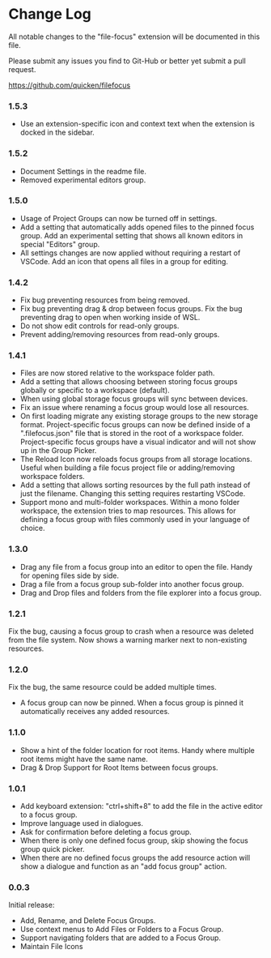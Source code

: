 # Change Log

All notable changes to the "file-focus" extension will be documented in this file.

Please submit any issues you find to Git-Hub or better yet submit a pull request.

https://github.com/quicken/filefocus

### 1.5.3

- Use an extension-specific icon and context text when the extension is docked in the sidebar.

### 1.5.2

- Document Settings in the readme file.
- Removed experimental editors group.

### 1.5.0

- Usage of Project Groups can now be turned off in settings.
- Add a setting that automatically adds opened files to the pinned focus group.
  Add an experimental setting that shows all known editors in special "Editors" group.
- All settings changes are now applied without requiring a restart of VSCode.
  Add an icon that opens all files in a group for editing.

### 1.4.2

- Fix bug preventing resources from being removed.
- Fix bug preventing drag & drop between focus groups.
  Fix the bug preventing drag to open when working inside of WSL.
- Do not show edit controls for read-only groups.
- Prevent adding/removing resources from read-only groups.

### 1.4.1

- Files are now stored relative to the workspace folder path.
- Add a setting that allows choosing between storing focus groups globally or specific to a workspace (default).
- When using global storage focus groups will sync between devices.
- Fix an issue where renaming a focus group would lose all resources.
- On first loading migrate any existing storage groups to the new storage format.
  Project-specific focus groups can now be defined inside of a ".filefocus.json" file that is stored in the root of a workspace folder.
  Project-specific focus groups have a visual indicator and will not show up in the Group Picker.
- The Reload Icon now reloads focus groups from all storage locations. Useful when building a file focus project file or adding/removing workspace folders.
- Add a setting that allows sorting resources by the full path instead of just the filename. Changing this setting requires restarting VSCode.
- Support mono and multi-folder workspaces. Within a mono folder workspace, the extension tries to map resources. This allows for defining a focus group with files commonly
  used in your language of choice.

### 1.3.0

- Drag any file from a focus group into an editor to open the file. Handy for opening files side by side.
- Drag a file from a focus group sub-folder into another focus group.
- Drag and Drop files and folders from the file explorer into a focus group.

### 1.2.1

Fix the bug, causing a focus group to crash when a resource was deleted from the file system. Now shows a warning marker next to non-existing resources.

### 1.2.0

Fix the bug, the same resource could be added multiple times.

- A focus group can now be pinned. When a focus group is pinned it automatically receives any added resources.

### 1.1.0

- Show a hint of the folder location for root items. Handy where multiple root items might have the same name.
- Drag & Drop Support for Root Items between focus groups.

### 1.0.1

- Add keyboard extension: "ctrl+shift+8" to add the file in the active editor to a focus group.
- Improve language used in dialogues.
- Ask for confirmation before deleting a focus group.
- When there is only one defined focus group, skip showing the focus group quick picker.
- When there are no defined focus groups the add resource action will show a dialogue and function as an "add focus group" action.

### 0.0.3

Initial release:

- Add, Rename, and Delete Focus Groups.
- Use context menus to Add Files or Folders to a Focus Group.
- Support navigating folders that are added to a Focus Group.
- Maintain File Icons

